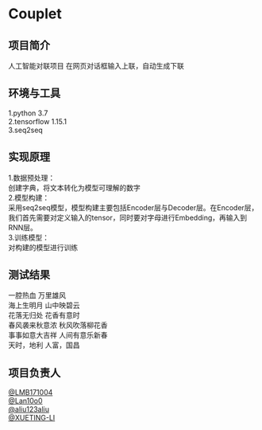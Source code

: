 # Couplet
## 项目简介
人工智能对联项目
在网页对话框输入上联，自动生成下联 <br>
## 环境与工具
1.python 3.7 <br>
2.tensorflow 1.15.1 <br>
3.seq2seq <br>
## 实现原理
1.数据预处理：<br>
创建字典，将文本转化为模型可理解的数字<br>
2.模型构建：<br>
采用seq2seq模型，模型构建主要包括Encoder层与Decoder层。在Encoder层，我们首先需要对定义输入的tensor，同时要对字母进行Embedding，再输入到RNN层。<br>
3.训练模型：<br>
对构建的模型进行训练<br>
## 测试结果
一腔热血             万里雄风<br>
海上生明月           山中映碧云<br>
花落无归处           花香有意时<br>
春风袭来秋意浓       秋风吹落柳花香<br>
事事如意大吉祥       人间有意乐新春<br>
天时，地利           人富，国昌<br>
## 项目负责人
[@LMB171004](https://github.com/LMB171004)  <br>
[@Lan10o0](https://github.com/Lan10o0)  <br>
[@aliu123aliu](https://github.com/aliu123aliu)  <br>
[@XUETING-LI](https://github.com/XUETING-LI)  <br>
